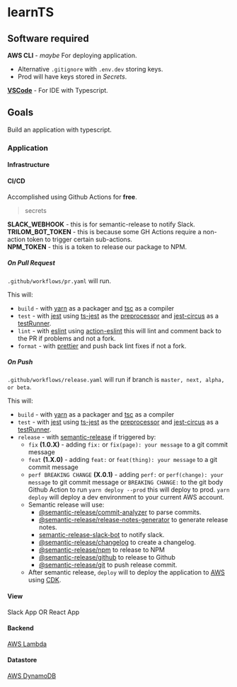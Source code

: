 # learnTS

## Software required

**AWS CLI** - *maybe* For deploying application.  
- Alternative `.gitignore` with `.env.dev` storing keys.
- Prod will have keys stored in *Secrets*.

[**VSCode**](https://code.visualstudio.com/download) - For IDE with Typescript.

## Goals

Build an application with typescript.

### Application

#### Infrastructure

#### CI/CD

Accomplished using Github Actions for **free**.

> secrets

**SLACK_WEBHOOK** - this is for semantic-release to notify Slack.  
**TRILOM_BOT_TOKEN** - this is because some GH Actions require a non-action token to trigger certain sub-actions.  
**NPM_TOKEN** - this is a token to release our package to NPM.  

##### **On Pull Request**

`.github/workflows/pr.yaml` will run.

This will:

- `build` - with [yarn](https://classic.yarnpkg.com/en/docs/cli/install/) as a packager and [tsc](https://www.typescriptlang.org/docs/handbook/compiler-options.html) as a compiler
- `test` - with [jest](https://jestjs.io/) using [ts-jest](https://github.com/kulshekhar/ts-jest) as the [preprocessor](https://jestjs.io/docs/en/configuration#transform-objectstring-pathtotransformer--pathtotransformer-object) and [jest-circus](https://github.com/facebook/jest/tree/master/packages/jest-circus) as a [testRunner](https://jestjs.io/docs/en/configuration#testrunner-string).
- `lint` - with [eslint](https://eslint.org/) using [action-eslint](https://github.com/reviewdog/action-eslint) this will lint and comment back to the PR if problems and not a fork.
- `format` - with [prettier](https://prettier.io/) and push back lint fixes if not a fork.

##### **On Push**

`.github/workflows/release.yaml` will run if branch is `master, next, alpha, or beta`.  

This will:

- `build` - with [yarn](https://classic.yarnpkg.com/en/docs/cli/install/) as a packager and [tsc](https://www.typescriptlang.org/docs/handbook/compiler-options.html) as a compiler
- `test` - with [jest](https://jestjs.io/) using [ts-jest](https://github.com/kulshekhar/ts-jest) as the [preprocessor](https://jestjs.io/docs/en/configuration#transform-objectstring-pathtotransformer--pathtotransformer-object) and [jest-circus](https://github.com/facebook/jest/tree/master/packages/jest-circus) as a [testRunner](https://jestjs.io/docs/en/configuration#testrunner-string).
- `release` - with [semantic-release](https://github.com/semantic-release/semantic-release) if triggered by:
  - `fix` **(1.0.X)** - adding `fix:` or `fix(page): your message` to a git commit message
  - `feat` **(1.X.0)** - adding `feat:` or `feat(thing): your message` to a git commit message
  - `perf BREAKING CHANGE` **(X.0.1)** - adding `perf:` or `perf(change): your message` to git commit message or `BREAKING CHANGE:` to the git body
Github Action to run `yarn deploy --prod` this will deploy to prod.  `yarn deploy` will deploy a dev environment to your current AWS account.
  - Semantic release will use:
    - [@semantic-release/commit-analyzer](https://github.com/semantic-release/commit-analyzer#options) to parse commits.
    - [@semantic-release/release-notes-generator](https://github.com/semantic-release/release-notes-generator#options) to generate release notes.
    - [semantic-release-slack-bot](https://github.com/juliuscc/semantic-release-slack-bot#readme) to notify slack.
    - [@semantic-release/changelog](https://github.com/semantic-release/changelog) to create a changelog.
    - [@semantic-release/npm](https://github.com/semantic-release/npm) to release to NPM
    - [@semantic-release/github](https://github.com/semantic-release/github) to release to Github
    - [@semantic-release/git](https://github.com/semantic-release/git) to push release commit.
  - After semantic release, `deploy` will to deploy the application to [AWS](https://aws.amazon.com/) using [CDK](https://docs.aws.amazon.com/cdk/latest/guide/home.html).
  
#### View

Slack App
OR
React App

#### Backend

[AWS Lambda](https://docs.aws.amazon.com/cdk/api/latest/docs/aws-lambda-nodejs-readme.html)

#### Datastore

[AWS DynamoDB](https://docs.aws.amazon.com/cdk/api/latest/docs/@aws-cdk_aws-dynamodb.Table.html)
